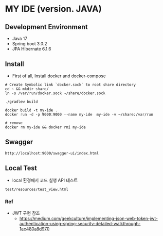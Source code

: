 # MY IDE (version. JAVA)


## Development Environment
* Java 17
* Spring boot 3.0.2
* JPA Hibernate 6.1.6


## Install
* First of all, Install docker and docker-compose
```shell
# Create Symbolic link `docker.sock` to root share directory
cd ~ && mkdir share/
ln -s /var/run/docker.sock ~/share/docker.sock

./gradlew build

docker build -t my-ide .
docker run -d -p 9000:9000 --name my-ide  my-ide -v ~/share:/var/run

# remove
docker rm my-ide && docker rmi my-ide
```


## Swagger
```shell
http://localhost:9000/swagger-ui/index.html
```


## Local Test
* local 환경에서 코드 실행 API 테스트
```shell
test/resources/test_view.html
```


### Ref
* JWT 구현 참조
  * https://medium.com/geekculture/implementing-json-web-token-jwt-authentication-using-spring-security-detailed-walkthrough-1ac480a8d970